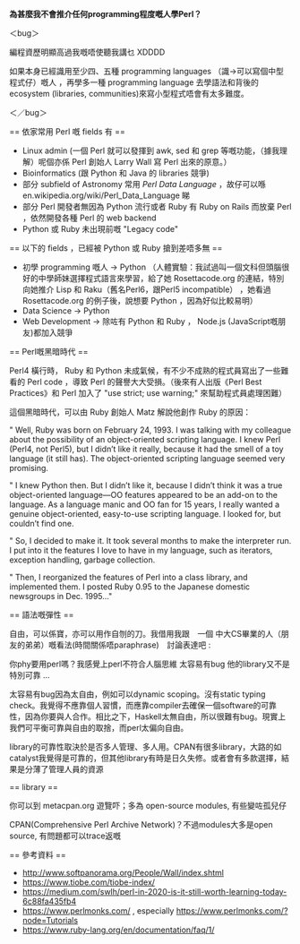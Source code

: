 **為甚麼我不會推介任何programming程度嘅人學Perl？**

＜bug＞ 

編程資歷明顯高過我嘅唔使聽我講乜 XDDDD

如果本身已經識用至少四、五種 programming languages （識->可以寫個中型程式仔）嘅人
，再學多一種 programming language 去學語法和背後的 ecosystem (libraries, communities)來寫小型程式唔會有太多難度。

＜／bug＞

== 依家常用 Perl 嘅 fields 有 ==

* Linux admin (一個 Perl 就可以發揮到 awk, sed 和 grep 等嘅功能，（據我理解）呢個亦係 Perl 創始人 Larry Wall 寫 Perl 出來的原意。）
* Bioinformatics (跟 Python 和 Java 的 libraries 競爭)
* 部分 subfield of Astronomy 常用 _Perl Data Language_ ，故仔可以喺 en.wikipedia.org/wiki/Perl_Data_Language 睇
* 部分 Perl 開發者無因為 Python 流行或者 Ruby 有 Ruby on Rails 而放棄 Perl ，依然開發各種 Perl 的 web backend
* Python 或 Ruby 未出現前嘅 "Legacy code"

== 以下的 fields ，已經被 Python 或 Ruby 搶到差唔多無 ==

* 初學 programming 嘅人 -> Python （人體實驗：我試過叫一個文科但頭腦很好的中學師妹選擇程式語言來學習，給了她 Rosettacode.org 的連結，特別向她推介 Lisp 和 Raku（舊名Perl6，跟Perl5 incompatible） ，她看過 Rosettacode.org 的例子後，說想要 Python ，因為好似比較易明）
* Data Science -> Python
* Web Development -> 除咗有 Python 和 Ruby ， Node.js (JavaScript嘅朋友)都加入競爭

== Perl嘅黑暗時代 ==

Perl4 橫行時， Ruby 和 Python 未成氣候，有不少不成熟的程式員寫出了一些難看的 Perl code ，導致 Perl 的聲譽大大受損。（後來有人出版《Perl Best Practices》和 Perl 加入了 "use strict; use warning;" 來幫助程式員處理困難）

這個黑暗時代，可以由 Ruby 創始人 Matz 解說他創作 Ruby 的原因：

" Well, Ruby was born on February 24, 1993. I was talking with my colleague about the possibility of an object-oriented scripting language. I knew Perl (Perl4, not Perl5), but I didn’t like it really, because it had the smell of a toy language (it still has). The object-oriented scripting language seemed very promising.

"    I knew Python then. But I didn’t like it, because I didn’t think it was a true object-oriented language—OO features appeared to be an add-on to the language. As a language manic and OO fan for 15 years, I really wanted a genuine object-oriented, easy-to-use scripting language. I looked for, but couldn’t find one.

 "   So, I decided to make it. It took several months to make the interpreter run. I put into it the features I love to have in my language, such as iterators, exception handling, garbage collection.

 "   Then, I reorganized the features of Perl into a class library, and implemented them. I posted Ruby 0.95 to the Japanese domestic newsgroups in Dec. 1995..."

== 語法嘅彈性 ==

自由，可以係寶，亦可以用作自刎的刀。我借用我跟　一個 中大CS畢業的人（朋友的弟弟）嘅看法(時間關係唔paraphrase)　討論表達吧 :

<quote>
你phy要用perl嗎？我感覺上perl不符合人腦思維
太容易有bug
他的library又不是特別可靠
...

太容易有bug因為太自由，例如可以dynamic scoping。沒有static typing check。我覺得不應靠個人習慣，而應靠compiler去確保一個software的可靠性，因為你要與人合作。相比之下，Haskell太無自由，所以很難有bug。現實上我們可平衡可靠與自由的取捨，而perl太偏向自由。

library的可靠性取決於是否多人管理、多人用。CPAN有很多library，大路的如catalyst我覺得是可靠的，但其他library有時是日久失修。或者會有多款選擇，結果是分薄了管理人員的資源

</quote>

== library ==

你可以到 metacpan.org 遊覽吓；多為 open-source modules, 有些變咗孤兒仔

CPAN(Comprehensive Perl Archive Network)？不過modules大多是open source, 有問題都可以trace返嘅

== 參考資料 ==
* http://www.softpanorama.org/People/Wall/index.shtml
* https://www.tiobe.com/tiobe-index/
* https://medium.com/swlh/perl-in-2020-is-it-still-worth-learning-today-6c88fa435fb4
* https://www.perlmonks.com/  , especially  https://www.perlmonks.com/?node=Tutorials
* https://www.ruby-lang.org/en/documentation/faq/1/
